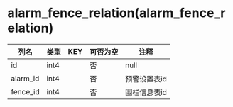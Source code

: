 # alarm_fence_relation(alarm_fence_relation)
| 列名   | 类型   | KEY  | 可否为空 | 注释   |
| ---- | ---- | ---- | ---- | ---- |
|id|int4||否|null|
|alarm_id|int4||否|预警设置表id|
|fence_id|int4||否|围栏信息表id|
